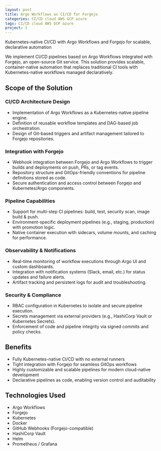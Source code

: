 ```yaml
---
layout: post
title: Argo Workflows as CI/CD for Forgejo
categories: CI/CD cloud AWS GCP azure
tags: CI/CD cloud AWS GCP azure
project: 1
---
```


Kubernetes-native CI/CD with Argo Workflows and Forgejo for scalable, declarative automation

<!--more-->

We implement CI/CD pipelines based on Argo Workflows integrated with Forgejo, an open-source Git service. This solution provides scalable, container-native automation that replaces traditional CI tools with Kubernetes-native workflows managed declaratively.

## Scope of the Solution

### CI/CD Architecture Design

- Implementation of Argo Workflows as a Kubernetes-native pipeline engine.  
- Definition of reusable workflow templates and DAG-based job orchestration.  
- Design of Git-based triggers and artifact management tailored to Forgejo repositories.

### Integration with Forgejo

- Webhook integration between Forgejo and Argo Workflows to trigger builds and deployments on push, PRs, or tag events.  
- Repository structure and GitOps-friendly conventions for pipeline definitions stored as code.  
- Secure authentication and access control between Forgejo and Kubernetes/Argo components.

### Pipeline Capabilities

- Support for multi-step CI pipelines: build, test, security scan, image build & push.  
- Environment-specific deployment pipelines (e.g., staging, production) with promotion logic.  
- Native container execution with sidecars, volume mounts, and caching for performance.

### Observability & Notifications

- Real-time monitoring of workflow executions through Argo UI and custom dashboards.  
- Integration with notification systems (Slack, email, etc.) for status updates and failure alerts.  
- Artifact tracking and persistent logs for audit and troubleshooting.

### Security & Compliance

- RBAC configuration in Kubernetes to isolate and secure pipeline execution.  
- Secrets management via external providers (e.g., HashiCorp Vault or Kubernetes Secrets).  
- Enforcement of code and pipeline integrity via signed commits and policy checks.

## Benefits

- Fully Kubernetes-native CI/CD with no external runners  
- Tight integration with Forgejo for seamless GitOps workflows  
- Highly customizable and scalable pipelines for modern cloud-native development  
- Declarative pipelines as code, enabling version control and auditability

## Technologies Used

- Argo Workflows  
- Forgejo  
- Kubernetes  
- Docker  
- GitHub Webhooks (Forgejo-compatible)  
- HashiCorp Vault  
- Helm  
- Prometheus / Grafana  